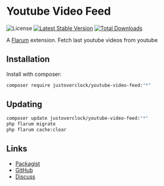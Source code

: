 # Youtube Video Feed

![License](https://img.shields.io/badge/license-MIT-blue.svg) [![Latest Stable Version](https://img.shields.io/packagist/v/justoverclock/youtube-video-feed.svg)](https://packagist.org/packages/justoverclock/youtube-video-feed) [![Total Downloads](https://img.shields.io/packagist/dt/justoverclock/youtube-video-feed.svg)](https://packagist.org/packages/justoverclock/youtube-video-feed)

A [Flarum](http://flarum.org) extension. Fetch last youtube videos from youtube

## Installation

Install with composer:

```sh
composer require justoverclock/youtube-video-feed:"*"
```

## Updating

```sh
composer update justoverclock/youtube-video-feed:"*"
php flarum migrate
php flarum cache:clear
```

## Links

- [Packagist](https://packagist.org/packages/justoverclock/youtube-video-feed)
- [GitHub](https://github.com/justoverclock/youtube-video-feed)
- [Discuss](https://discuss.flarum.org/d/PUT_DISCUSS_SLUG_HERE)
